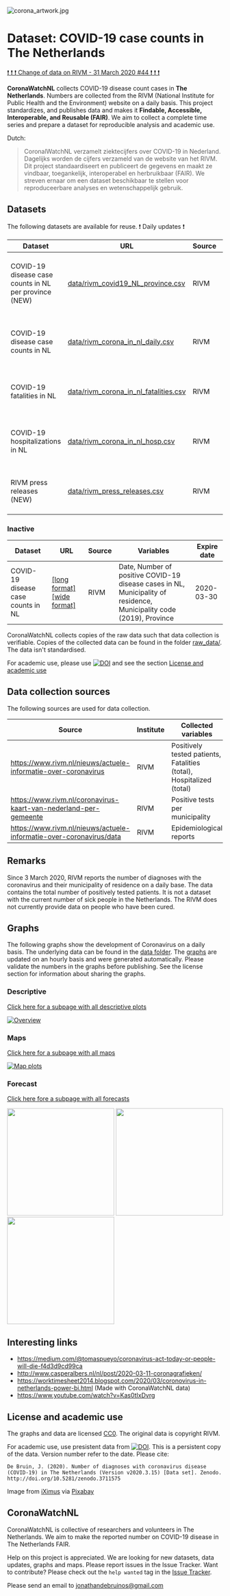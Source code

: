 ![corona_artwork.jpg](corona_artwork.jpg)

# Dataset: COVID-19 case counts in The Netherlands

[:exclamation: :exclamation: :exclamation: Change of data on RIVM - 31 March 2020 #44 :exclamation: :exclamation: :exclamation: ](https://github.com/J535D165/CoronaWatchNL/issues/44)

**CoronaWatchNL** collects COVID-19 disease count cases in **The Netherlands**. Numbers are collected from the RIVM (National Institute for Public Health and the Environment) website on a daily basis. This project standardizes, and publishes data and makes it **Findable, Accessible, Interoperable, and Reusable (FAIR)**. We aim to collect a complete time series and prepare a dataset for reproducible analysis and academic use.

Dutch: 
> CoronalWatchNL verzamelt ziektecijfers over COVID-19 in Nederland. Dagelijks worden de cijfers verzameld van de website van het RIVM. Dit project standaardiseert en publiceert de gegevens en maakt ze vindbaar, toegankelijk, interoperabel en herbruikbaar (FAIR). We streven ernaar om een dataset beschikbaar te stellen voor reproduceerbare analyses en wetenschappelijk gebruik. 


## Datasets

The following datasets are available for reuse. :exclamation: Daily updates :exclamation:

| Dataset | URL | Source | Variables |
|---|---| --- | --- |
| COVID-19 disease case counts in NL per province (NEW) | [data/rivm_covid19_NL_province.csv](data/rivm_covid19_NL_province.csv) | RIVM | Date, Province, Number of positive COVID-19 disease cases in NL| 
| COVID-19 disease case counts in NL | [data/rivm_corona_in_nl_daily.csv](data/rivm_corona_in_nl_daily.csv) | RIVM | Date, Number of positive COVID-19 disease cases in NL| 
| COVID-19 fatalities in NL | [data/rivm_corona_in_nl_fatalities.csv](data/rivm_corona_in_nl_fatalities.csv) | RIVM | Date, Number of COVID-19 fatalities in NL | 
| COVID-19 hospitalizations in NL | [data/rivm_corona_in_nl_hosp.csv](data/rivm_corona_in_nl_hosp.csv) | RIVM | Date, Number of COVID-19 hospitalized patients in NL | 
| RIVM press releases (NEW) | [data/rivm_press_releases.csv](data/rivm_press_releases.csv) | RIVM | Date and Time, Content of press release | 

### Inactive

| Dataset | URL | Source | Variables | Expire date
|---|---| --- | --- | --- | 
| COVID-19 disease case counts in NL |[[long format]](data/rivm_corona_in_nl.csv) [[wide format]](data/rivm_corona_in_nl_table.csv) | RIVM | Date, Number of positive COVID-19 disease cases in NL, Municipality of residence, Municipality code (2019), Province | 2020-03-30


CoronaWatchNL collects copies of the raw data such that data collection is verifiable. Copies of the collected data can be found in the folder [raw_data/](raw_data/). The data isn't standardised.

For academic use, please use  [![DOI](https://zenodo.org/badge/DOI/10.5281/zenodo.3711575.svg)](https://doi.org/10.5281/zenodo.3711575) and see the section [License and academic use](#license-and-academic-use)

## Data collection sources

The following sources are used for data collection. 

| Source | Institute |Collected variables |
|---|---| --- |
| https://www.rivm.nl/nieuws/actuele-informatie-over-coronavirus | RIVM | Positively tested patients, Fatalities (total), Hospitalized (total) | 
| https://www.rivm.nl/coronavirus-kaart-van-nederland-per-gemeente | RIVM | Positive tests per municipality | 
| https://www.rivm.nl/nieuws/actuele-informatie-over-coronavirus/data | RIVM |Epidemiological reports | 


## Remarks 

Since 3 March 2020, RIVM reports the number of diagnoses with the coronavirus and their municipality of residence on a daily base. The data contains the total number of positively tested patients. It is not a dataset with the current number of sick people in the Netherlands. The RIVM does not currently provide data on people who have been cured.


## Graphs

The following graphs show the development of Coronavirus on a daily basis. The underlying data can be found in the [data folder](/data). The [graphs](/plots) are updated on an hourly basis and were generated automatically. Please validate the numbers in the graphs before publishing. See the license section for information about sharing the graphs.

### Descriptive

[Click here for a subpage with all descriptive plots](readmes/descriptive_plots.md)

[![Overview](plots/overview_plot.png)](readmes/descriptive_plots.md)

### Maps

[Click here for a subpage with all maps](readmes/map_plots.md)

[![Map plots](plots/map_province.png)](readmes/descriptive_plots.md)

### Forecast

[Click here fore a subpage with all forecasts](readmes/forecast_plots.md)

<p float="left">
  <a href="/readmes/forecast_plots.md"><img src="/plots/prediction.png" width="250" /></a>
  <a href="/readmes/forecast_plots.md"><img src="/plots/growthfactor.png" width="250" /></a>
  <a href="/readmes/forecast_plots.md"><img src="/plots/sigmoid.png" width="250" /></a>
</p>

## Interesting links

- https://medium.com/@tomaspueyo/coronavirus-act-today-or-people-will-die-f4d3d9cd99ca
- http://www.casperalbers.nl/nl/post/2020-03-11-coronagrafieken/
- https://worktimesheet2014.blogspot.com/2020/03/coronovirus-in-netherlands-power-bi.html (Made with CoronaWatchNL data)
- https://www.youtube.com/watch?v=Kas0tIxDvrg

## License and academic use

The graphs and data are licensed [CC0](https://creativecommons.org/share-your-work/public-domain/cc0/). The original data is copyright RIVM.

For academic use, use presistent data from [![DOI](https://zenodo.org/badge/DOI/10.5281/zenodo.3711575.svg)](https://doi.org/10.5281/zenodo.3711575). This is a persistent copy of the data. Version number refer to the date. Please cite:

```De Bruin, J. (2020). Number of diagnoses with coronavirus disease (COVID-19) in The Netherlands (Version v2020.3.15) [Data set]. Zenodo. http://doi.org/10.5281/zenodo.3711575```

Image from [iXimus](https://pixabay.com/nl/users/iXimus-2352783/?utm_source=link-attribution&amp;utm_medium=referral&amp;utm_campaign=image&amp;utm_content=4901881) via [Pixabay](https://pixabay.com/nl/?utm_source=link-attribution&amp;utm_medium=referral&amp;utm_campaign=image&amp;utm_content=4901881)

## CoronaWatchNL 

CoronaWatchNL is collective of researchers and volunteers in The Netherlands. We aim to make the reported number on COVID-19 disease in The Netherlands FAIR. 

Help on this project is appreciated. We are looking for new datasets, data updates, graphs and maps. Please report issues in the Issue Tracker. Want to contribute? Please check out the `help wanted` tag in the [Issue Tracker](https://github.com/J535D165/CoronaWatchNL/issues).

Please send an email to jonathandebruinos@gmail.com
